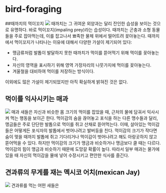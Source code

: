 # bird-foraging

##때까치의 먹이꼬지
 ![](https://cdn.mirror.wiki/http://images.mudfooted.com/Shrike-impaling-dunnock.jpg)
 때까치는 그 귀여운 외양과는 달리 잔인한 습성을 보이는 것으로 유명하다. 바로 먹이꼬지(impaling prey)라는 습성이다. 때까치는 곤충과 소형 동물들을 주로 잡아먹는데, 이를 잡고나서 뾰족한 물체 위에서 떨어트려 꽂아놓는다. 때까치에서 먹이꼬지가 나타나는 이유에 대해서 다양한 가설이 제기되어 있다: 
 * 맹금류처럼 발톱이 발달하지 못한 때까치가 먹이를 뜯어먹기 위해 먹이를 꽂아놓는다.
 * 자신의 영역을 표시하기 위해 영역 가장자리의 나뭇가지에 먹이를 꽂아놓는다.
 * 겨울철을 대비하여 먹이를 저장하는 방식이다.
 
이외에도 많은 가설이 제기되었지만 아직 확실하게 밝혀진 것은 없다.


## 먹이를 익사시키는 매과
 ![](http://dfwurbanwildlife.com/wp-content/uploads/2014/07/coopershawk-drowningvictim-006.jpg)
 매과 새들은 자신과 비슷한 몸 크기의 먹이를 잡았을 때, 근처의 물에 담궈서 익사시켜 먹는 행동을 보이곤 한다. 먹이감의 숨을 끊어놓고 포식을 하는 다른 맹수들과 달리, 맹금들은 주로 단단한 발톱으로 먹이를 쥐고 산채로 뜯어먹는다. 이때, 살아있는 먹이감들은 어떻게든 포식자의 발톱에서 벗어나려고 발버둥을 친다. 먹이감의 크기가 작다면 숨이 멎을 때까지 발톱에 쥐고 기다리거나 먹이감이 벗어나려고 해도 아랑곳하지 않고 뜯어먹을 수 있다. 하지만 먹이감의 크기가 맹금과 비슷하거나 맹금보다 클 때는 다르다. 먹이감의 힘이 맹금과 비슷하기 때문에 도망갈 확률이 높다. 따라서 일부 매과는 물가에 있을 때 자신의 먹이감을 물에 넣어 수장시키고 편안한 식사를 즐긴다.


## 견과류의 무게를 재는 멕시코 어치(mexican Jay)

 ![](http://i.imgur.com/2wE6K9Z.jpg)
 견과류를 먹는 어떤 새들은 